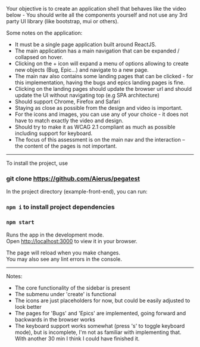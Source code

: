  Your objective is to create an application shell that behaves like the video below - You should write all the components yourself and not use any 3rd party UI library (like bootstrap, mui or others).

Some notes on the application:

- It must be a single page application built around ReactJS.
- The main application has a main navigation that can be expanded / collapsed on hover.
- Clicking on the + icon will expand a menu of options allowing to create new objects (Bug, Epic…) and navigate to a new page.
- The main nav also contains some landing pages that can be clicked - for this implementation, having the bugs and epics landing pages is fine.
- Clicking on the landing pages should update the browser url and should update the UI without navigating top (e.g SPA architecture)
- Should support Chrome, Firefox and Safari
- Staying as close as possible from the design and video is important.
- For the icons and images, you can use any of your choice - it does not have to match exactly the video and design.
- Should try to make it as WCAG 2.1 compliant as much as possible including support for keyboard.
- The focus of this assessment is on the main nav and the interaction – the content of the pages is not important.

---

To install the project, use 

### git clone https://github.com/Aierus/pegatest

In the project directory (example-front-end), you can run:

### `npm i` to install project dependencies
### `npm start`

Runs the app in the development mode.\
Open [http://localhost:3000](http://localhost:3000) to view it in your browser.

The page will reload when you make changes.\
You may also see any lint errors in the console.

---

Notes:
- The core functionality of the sidebar is present
- The submenu under 'create' is functional
- The icons are just placeholders for now, but could be easily adjusted to look better
- The pages for 'Bugs' and 'Epics' are implemented, going forward and backwards in the browser works
- The keyboard support works somewhat (press 's' to toggle keyboard mode), but is incomplete, I'm not as familiar with implementing that. With another 30 min I think I could have finished it. 


